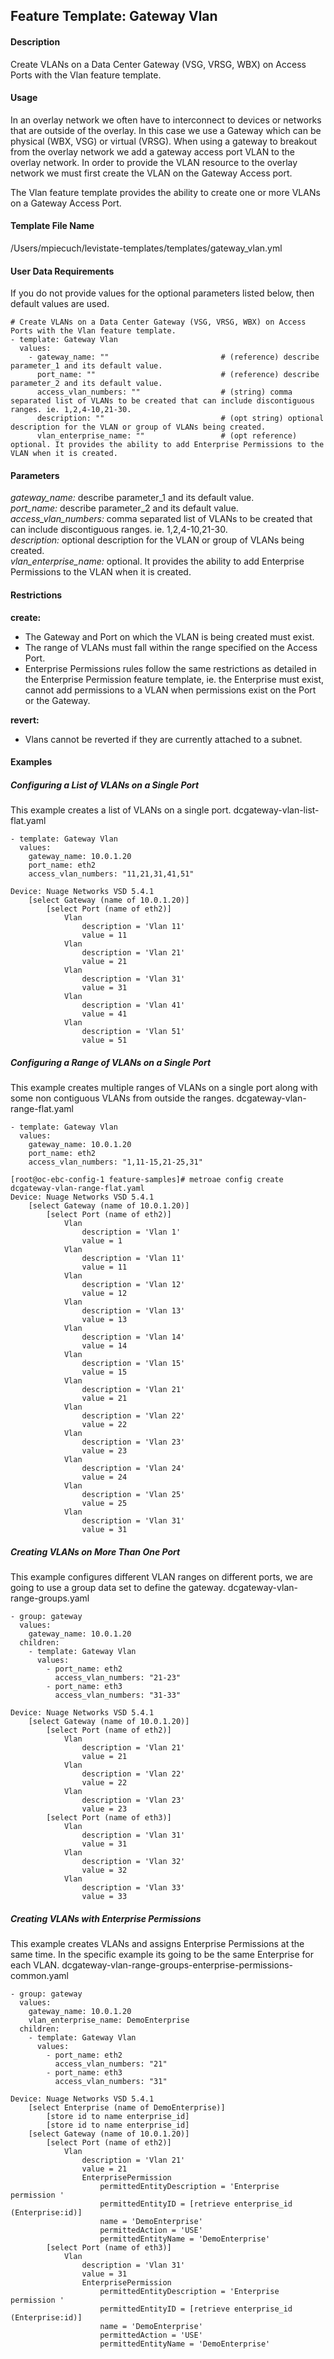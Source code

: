 ## Feature Template: Gateway Vlan
#### Description
Create VLANs on a Data Center Gateway (VSG, VRSG, WBX) on Access Ports with the Vlan feature template.

#### Usage
In an overlay network we often have to interconnect to devices or networks that are outside of the overlay. In this case we use a Gateway which can be physical (WBX, VSG) or virtual (VRSG). When using a gateway to breakout from the overlay network we add a gateway access port VLAN to the overlay network. In order to provide the VLAN resource to the overlay network we must first create the VLAN on the Gateway Access port.

The Vlan feature template provides the ability to create one or more VLANs on a Gateway Access Port.

#### Template File Name
/Users/mpiecuch/levistate-templates/templates/gateway_vlan.yml

#### User Data Requirements
If you do not provide values for the optional parameters listed below, then default values are used.

```
# Create VLANs on a Data Center Gateway (VSG, VRSG, WBX) on Access Ports with the Vlan feature template.
- template: Gateway Vlan
  values:
    - gateway_name: ""                         # (reference) describe parameter_1 and its default value.
      port_name: ""                            # (reference) describe parameter_2 and its default value.
      access_vlan_numbers: ""                  # (string) comma separated list of VLANs to be created that can include discontiguous ranges. ie. 1,2,4-10,21-30.
      description: ""                          # (opt string) optional description for the VLAN or group of VLANs being created.
      vlan_enterprise_name: ""                 # (opt reference) optional. It provides the ability to add Enterprise Permissions to the VLAN when it is created.

```

#### Parameters
*gateway_name:* describe parameter_1 and its default value.<br>
*port_name:* describe parameter_2 and its default value.<br>
*access_vlan_numbers:* comma separated list of VLANs to be created that can include discontiguous ranges. ie. 1,2,4-10,21-30.<br>
*description:* optional description for the VLAN or group of VLANs being created.<br>
*vlan_enterprise_name:* optional. It provides the ability to add Enterprise Permissions to the VLAN when it is created.<br>


#### Restrictions
**create:**
* The Gateway and Port on which the VLAN is being created must exist.
* The range of VLANs must fall within the range specified on the Access Port.
* Enterprise Permissions rules follow the same restrictions as detailed in the Enterprise Permission feature template, ie. the Enterprise must exist, cannot add permissions to a VLAN when permissions exist on the Port or the Gateway.

**revert:**
* Vlans cannot be reverted if they are currently attached to a subnet.

#### Examples

##### Configuring a List of VLANs on a Single Port
This example creates a list of VLANs on a single port.  dcgateway-vlan-list-flat.yaml
```
- template: Gateway Vlan
  values:
    gateway_name: 10.0.1.20
    port_name: eth2
    access_vlan_numbers: "11,21,31,41,51"

```
```
Device: Nuage Networks VSD 5.4.1
    [select Gateway (name of 10.0.1.20)]
        [select Port (name of eth2)]
            Vlan
                description = 'Vlan 11'
                value = 11
            Vlan
                description = 'Vlan 21'
                value = 21
            Vlan
                description = 'Vlan 31'
                value = 31
            Vlan
                description = 'Vlan 41'
                value = 41
            Vlan
                description = 'Vlan 51'
                value = 51

```

##### Configuring a Range of VLANs on a Single Port
This example creates multiple ranges of VLANs on a single port along with some non contiguous VLANs from outside the ranges.  dcgateway-vlan-range-flat.yaml
```
- template: Gateway Vlan
  values:
    gateway_name: 10.0.1.20
    port_name: eth2
    access_vlan_numbers: "1,11-15,21-25,31"

```
```
[root@oc-ebc-config-1 feature-samples]# metroae config create dcgateway-vlan-range-flat.yaml
Device: Nuage Networks VSD 5.4.1
    [select Gateway (name of 10.0.1.20)]
        [select Port (name of eth2)]
            Vlan
                description = 'Vlan 1'
                value = 1
            Vlan
                description = 'Vlan 11'
                value = 11
            Vlan
                description = 'Vlan 12'
                value = 12
            Vlan
                description = 'Vlan 13'
                value = 13
            Vlan
                description = 'Vlan 14'
                value = 14
            Vlan
                description = 'Vlan 15'
                value = 15
            Vlan
                description = 'Vlan 21'
                value = 21
            Vlan
                description = 'Vlan 22'
                value = 22
            Vlan
                description = 'Vlan 23'
                value = 23
            Vlan
                description = 'Vlan 24'
                value = 24
            Vlan
                description = 'Vlan 25'
                value = 25
            Vlan
                description = 'Vlan 31'
                value = 31

```

##### Creating VLANs on More Than One Port
This example configures different VLAN ranges on different ports, we are going to use a group data set to define the gateway.  dcgateway-vlan-range-groups.yaml
```
- group: gateway
  values:
    gateway_name: 10.0.1.20
  children:
    - template: Gateway Vlan
      values:
        - port_name: eth2
          access_vlan_numbers: "21-23"
        - port_name: eth3
          access_vlan_numbers: "31-33"

```
```
Device: Nuage Networks VSD 5.4.1
    [select Gateway (name of 10.0.1.20)]
        [select Port (name of eth2)]
            Vlan
                description = 'Vlan 21'
                value = 21
            Vlan
                description = 'Vlan 22'
                value = 22
            Vlan
                description = 'Vlan 23'
                value = 23
        [select Port (name of eth3)]
            Vlan
                description = 'Vlan 31'
                value = 31
            Vlan
                description = 'Vlan 32'
                value = 32
            Vlan
                description = 'Vlan 33'
                value = 33

```

##### Creating VLANs with Enterprise Permissions
This example creates VLANs and assigns Enterprise Permissions at the same time. In the specific example its going to be the same Enterprise for each VLAN.  dcgateway-vlan-range-groups-enterprise-permissions-common.yaml
```
- group: gateway
  values:
    gateway_name: 10.0.1.20
    vlan_enterprise_name: DemoEnterprise
  children:
    - template: Gateway Vlan
      values:
        - port_name: eth2
          access_vlan_numbers: "21"
        - port_name: eth3
          access_vlan_numbers: "31"

```
```
Device: Nuage Networks VSD 5.4.1
    [select Enterprise (name of DemoEnterprise)]
        [store id to name enterprise_id]
        [store id to name enterprise_id]
    [select Gateway (name of 10.0.1.20)]
        [select Port (name of eth2)]
            Vlan
                description = 'Vlan 21'
                value = 21
                EnterprisePermission
                    permittedEntityDescription = 'Enterprise permission '
                    permittedEntityID = [retrieve enterprise_id (Enterprise:id)]
                    name = 'DemoEnterprise'
                    permittedAction = 'USE'
                    permittedEntityName = 'DemoEnterprise'
        [select Port (name of eth3)]
            Vlan
                description = 'Vlan 31'
                value = 31
                EnterprisePermission
                    permittedEntityDescription = 'Enterprise permission '
                    permittedEntityID = [retrieve enterprise_id (Enterprise:id)]
                    name = 'DemoEnterprise'
                    permittedAction = 'USE'
                    permittedEntityName = 'DemoEnterprise'

```
